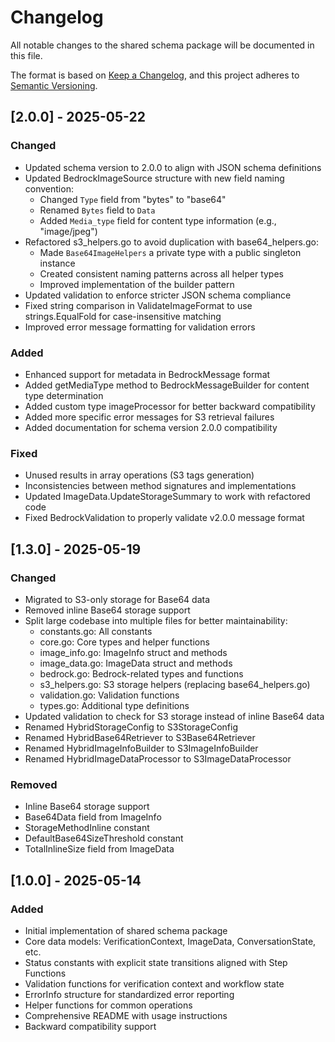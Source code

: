 # Changelog

All notable changes to the shared schema package will be documented in this file.

The format is based on [Keep a Changelog](https://keepachangelog.com/en/1.0.0/),
and this project adheres to [Semantic Versioning](https://semver.org/spec/v2.0.0.html).

## [2.0.0] - 2025-05-22

### Changed
- Updated schema version to 2.0.0 to align with JSON schema definitions
- Updated BedrockImageSource structure with new field naming convention:
  - Changed `Type` field from "bytes" to "base64"
  - Renamed `Bytes` field to `Data`
  - Added `Media_type` field for content type information (e.g., "image/jpeg")
- Refactored s3_helpers.go to avoid duplication with base64_helpers.go:
  - Made `Base64ImageHelpers` a private type with a public singleton instance
  - Created consistent naming patterns across all helper types
  - Improved implementation of the builder pattern
- Updated validation to enforce stricter JSON schema compliance
- Fixed string comparison in ValidateImageFormat to use strings.EqualFold for case-insensitive matching
- Improved error message formatting for validation errors

### Added
- Enhanced support for metadata in BedrockMessage format
- Added getMediaType method to BedrockMessageBuilder for content type determination
- Added custom type imageProcessor for better backward compatibility
- Added more specific error messages for S3 retrieval failures
- Added documentation for schema version 2.0.0 compatibility

### Fixed
- Unused results in array operations (S3 tags generation)
- Inconsistencies between method signatures and implementations
- Updated ImageData.UpdateStorageSummary to work with refactored code
- Fixed BedrockValidation to properly validate v2.0.0 message format

## [1.3.0] - 2025-05-19

### Changed
- Migrated to S3-only storage for Base64 data
- Removed inline Base64 storage support
- Split large codebase into multiple files for better maintainability:
  - constants.go: All constants
  - core.go: Core types and helper functions
  - image_info.go: ImageInfo struct and methods
  - image_data.go: ImageData struct and methods
  - bedrock.go: Bedrock-related types and functions
  - s3_helpers.go: S3 storage helpers (replacing base64_helpers.go)
  - validation.go: Validation functions
  - types.go: Additional type definitions
- Updated validation to check for S3 storage instead of inline Base64 data
- Renamed HybridStorageConfig to S3StorageConfig
- Renamed HybridBase64Retriever to S3Base64Retriever
- Renamed HybridImageInfoBuilder to S3ImageInfoBuilder
- Renamed HybridImageDataProcessor to S3ImageDataProcessor

### Removed
- Inline Base64 storage support
- Base64Data field from ImageInfo
- StorageMethodInline constant
- DefaultBase64SizeThreshold constant
- TotalInlineSize field from ImageData

## [1.0.0] - 2025-05-14

### Added
- Initial implementation of shared schema package
- Core data models: VerificationContext, ImageData, ConversationState, etc.
- Status constants with explicit state transitions aligned with Step Functions
- Validation functions for verification context and workflow state
- ErrorInfo structure for standardized error reporting
- Helper functions for common operations
- Comprehensive README with usage instructions
- Backward compatibility support
